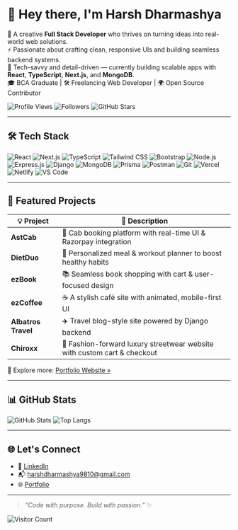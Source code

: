 # 👋 Hey there, I'm Harsh Dharmashya

🚀 A creative **Full Stack Developer** who thrives on turning ideas into real-world web solutions.  
⚡ Passionate about crafting clean, responsive UIs and building seamless backend systems.  
🎯 Tech-savvy and detail-driven — currently building scalable apps with **React**, **TypeScript**, **Next.js**, and **MongoDB**.  
🎓 BCA Graduate | 🛠️ Freelancing Web Developer | 🌍 Open Source Contributor

![Profile Views](https://komarev.com/ghpvc/?username=harshdharmashya&label=Profile%20views&color=0e75b6&style=flat)
![Followers](https://img.shields.io/github/followers/harshdharmashya?label=Followers&style=social)
![GitHub Stars](https://img.shields.io/github/stars/harshdharmashya?style=social)

---

## 🛠️ Tech Stack

![React](https://img.shields.io/badge/React-20232A?style=for-the-badge&logo=react&logoColor=61DAFB)
![Next.js](https://img.shields.io/badge/Next.js-black?style=for-the-badge&logo=next.js&logoColor=white)
![TypeScript](https://img.shields.io/badge/TypeScript-007ACC?style=for-the-badge&logo=typescript&logoColor=white)
![Tailwind CSS](https://img.shields.io/badge/Tailwind_CSS-38B2AC?style=for-the-badge&logo=tailwind-css&logoColor=white)
![Bootstrap](https://img.shields.io/badge/Bootstrap-563D7C?style=for-the-badge&logo=bootstrap&logoColor=white)
![Node.js](https://img.shields.io/badge/Node.js-339933?style=for-the-badge&logo=nodedotjs&logoColor=white)
![Express.js](https://img.shields.io/badge/Express.js-000000?style=for-the-badge&logo=express&logoColor=white)
![Django](https://img.shields.io/badge/Django-092E20?style=for-the-badge&logo=django&logoColor=white)
![MongoDB](https://img.shields.io/badge/MongoDB-4EA94B?style=for-the-badge&logo=mongodb&logoColor=white)
![Prisma](https://img.shields.io/badge/Prisma-3982CE?style=for-the-badge&logo=prisma&logoColor=white)
![Postman](https://img.shields.io/badge/Postman-FF6C37?style=for-the-badge&logo=postman&logoColor=white)
![Git](https://img.shields.io/badge/Git-F05032?style=for-the-badge&logo=git&logoColor=white)
![Vercel](https://img.shields.io/badge/Vercel-000000?style=for-the-badge&logo=vercel&logoColor=white)
![Netlify](https://img.shields.io/badge/Netlify-00C7B7?style=for-the-badge&logo=netlify&logoColor=white)
![VS Code](https://img.shields.io/badge/VS%20Code-007ACC?style=for-the-badge&logo=visual-studio-code&logoColor=white)

---

## 🚀 Featured Projects

| 💡 Project | 🌟 Description |
|-----------|----------------|
| **AstCab** | 🚖 Cab booking platform with real-time UI & Razorpay integration |
| **DietDuo** | 🥗 Personalized meal & workout planner to boost healthy habits |
| **ezBook** | 📚 Seamless book shopping with cart & user-focused design |
| **ezCoffee** | ☕ A stylish café site with animated, mobile-first UI |
| **Albatros Travel** | ✈️ Travel blog-style site powered by Django backend |
| **Chiroxx** | 👕 Fashion-forward luxury streetwear website with custom cart & checkout |

🎯 Explore more: [Portfolio Website »]([https://portfolio-3e361.web.app](https://harsh-website-developer-portfolio.vercel.app/))

---

## 📊 GitHub Stats

![GitHub Stats](https://github-readme-stats.vercel.app/api?username=harshdharmashya&show_icons=true&theme=tokyonight&count_private=true)
![Top Langs](https://github-readme-stats.vercel.app/api/top-langs/?username=harshdharmashya&layout=compact&theme=tokyonight)

---

## 🌐 Let's Connect

- 💼 [LinkedIn](https://www.linkedin.com/in/harsh-dharmashya-859922287/)
- 📬 harshdharmashya9810@gmail.com  
- 🌐 [Portfolio](https://harsh-website-developer-portfolio.vercel.app/)

---

> _“Code with purpose. Build with passion.”_ ✨

![Visitor Count](https://profile-counter.glitch.me/harshdharmashya/count.svg)
